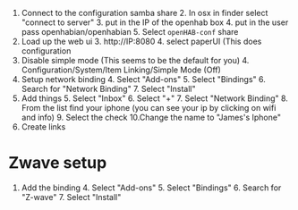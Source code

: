 
1. Connect to the configuration samba share
	2. In osx in finder select "connect to server"
	3. put in the IP of the openhab box
	4. put in the user pass openhabian/openhabian
	5. Select `openHAB-conf` share
2. Load up the web ui
	3. http://IP:8080
	4. select paperUI (This does configuration
3. Disable simple mode (This seems to be the default for you)
	4. Configuration/System/Item Linking/Simple Mode (Off)
4. Setup network binding
	4. Select "Add-ons"
	5. Select "Bindings"
	6. Search for "Network Binding"
	7. Select "Install"
5. Add things
	5. Select "Inbox"
	6. Select "+"
	7. Select "Network Binding"
	8. From the list find your iphone (you can see your ip by clicking on wifi and info)
	9. Select the check
	10.Change the name to "James's Iphone"
6. Create links

# Zwave setup
1. Add the binding
	4. Select "Add-ons"
	5. Select "Bindings"
	6. Search for "Z-wave"
	7. Select "Install"
	 

<!--stackedit_data:
eyJoaXN0b3J5IjpbNTg1NzMwMjY2LC0xNzEyMzI3MjIxLDU1MT
czMzIyNywtNjE2ODM2NzYsMTY2MjYzNzc4OCwtNTAxOTI0ODE1
LDIxMTk4NjUzMCw4NjkyNzUzOTcsNzMwOTk4MTE2XX0=
-->